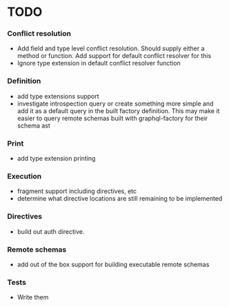 # TODO

### Conflict resolution

* Add field and type level conflict resolution. Should supply either a method
or function. Add support for default conflict resolver for this
* Ignore type extension in default conflict resolver function

### Definition

* add type extensions support
* investigate introspection query or create something more simple and add
it as a default query in the built factory definition. This may make it easier
to query remote schemas built with graphql-factory for their schema ast

### Print

* add type extension printing

### Execution

* fragment support including directives, etc
* determine what directive locations are still remaining to be implemented

### Directives

* build out auth directive.

### Remote schemas

* add out of the box support for building executable remote schemas

### Tests

* Write them
